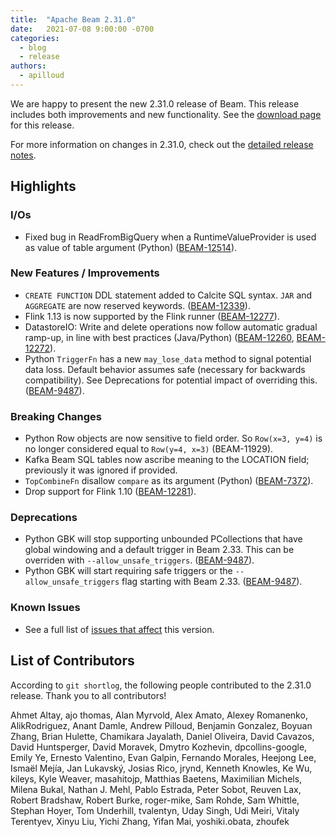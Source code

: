 ```yaml
---
title:  "Apache Beam 2.31.0"
date:   2021-07-08 9:00:00 -0700
categories:
  - blog
  - release
authors:
  - apilloud
---
```

<!--
Licensed under the Apache License, Version 2.0 (the "License");
you may not use this file except in compliance with the License.
You may obtain a copy of the License at
http://www.apache.org/licenses/LICENSE-2.0
Unless required by applicable law or agreed to in writing, software
distributed under the License is distributed on an "AS IS" BASIS,
WITHOUT WARRANTIES OR CONDITIONS OF ANY KIND, either express or implied.
See the License for the specific language governing permissions and
limitations under the License.
-->

We are happy to present the new 2.31.0 release of Beam.
This release includes both improvements and new functionality.
See the [download page](/get-started/downloads/#2310-2021-07-08) for this release.

<!--more-->

For more information on changes in 2.31.0, check out the [detailed release notes](https://issues.apache.org/jira/secure/ReleaseNote.jspa?projectId=12319527&version=12349991).

## Highlights

### I/Os

* Fixed bug in ReadFromBigQuery when a RuntimeValueProvider is used as value of table argument (Python) ([BEAM-12514](https://issues.apache.org/jira/browse/BEAM-12514)).

### New Features / Improvements

* `CREATE FUNCTION` DDL statement added to Calcite SQL syntax. `JAR` and `AGGREGATE` are now reserved keywords. ([BEAM-12339](https://issues.apache.org/jira/browse/BEAM-12339)).
* Flink 1.13 is now supported by the Flink runner ([BEAM-12277](https://issues.apache.org/jira/browse/BEAM-12277)).
* DatastoreIO: Write and delete operations now follow automatic gradual ramp-up,
  in line with best practices (Java/Python) ([BEAM-12260](https://issues.apache.org/jira/browse/BEAM-12260), [BEAM-12272](https://issues.apache.org/jira/browse/BEAM-12272)).
* Python `TriggerFn` has a new `may_lose_data` method to signal potential data loss. Default behavior assumes safe (necessary for backwards compatibility). See Deprecations for potential impact of overriding this. ([BEAM-9487](https://issues.apache.org/jira/browse/BEAM-9487)).

### Breaking Changes

* Python Row objects are now sensitive to field order. So `Row(x=3, y=4)` is no
  longer considered equal to `Row(y=4, x=3)` (BEAM-11929).
* Kafka Beam SQL tables now ascribe meaning to the LOCATION field; previously
  it was ignored if provided.
* `TopCombineFn` disallow `compare` as its argument (Python) ([BEAM-7372](https://issues.apache.org/jira/browse/BEAM-7372)).
* Drop support for Flink 1.10 ([BEAM-12281](https://issues.apache.org/jira/browse/BEAM-12281)).

### Deprecations

* Python GBK will stop supporting unbounded PCollections that have global windowing and a default trigger in Beam 2.33. This can be overriden with `--allow_unsafe_triggers`. ([BEAM-9487](https://issues.apache.org/jira/browse/BEAM-9487)).
* Python GBK will start requiring safe triggers or the `--allow_unsafe_triggers` flag starting with Beam 2.33. ([BEAM-9487](https://issues.apache.org/jira/browse/BEAM-9487)).

### Known Issues

* See a full list of [issues that affect](https://issues.apache.org/jira/issues/?jql=project%20%3D%20BEAM%20AND%20affectedVersion%20%3D%202.31.0%20ORDER%20BY%20priority%20DESC%2C%20updated%20DESC) this version.

## List of Contributors

According to `git shortlog`, the following people contributed to the 2.31.0 release. Thank you to all contributors!

Ahmet Altay, ajo thomas, Alan Myrvold, Alex Amato, Alexey Romanenko,
AlikRodriguez, Anant Damle, Andrew Pilloud, Benjamin Gonzalez, Boyuan Zhang,
Brian Hulette, Chamikara Jayalath, Daniel Oliveira, David Cavazos,
David Huntsperger, David Moravek, Dmytro Kozhevin, dpcollins-google, Emily Ye,
Ernesto Valentino, Evan Galpin, Fernando Morales, Heejong Lee, Ismaël Mejía,
Jan Lukavský, Josias Rico, jrynd, Kenneth Knowles, Ke Wu, kileys, Kyle Weaver,
masahitojp, Matthias Baetens, Maximilian Michels, Milena Bukal,
Nathan J. Mehl, Pablo Estrada, Peter Sobot, Reuven Lax, Robert Bradshaw,
Robert Burke, roger-mike, Sam Rohde, Sam Whittle, Stephan Hoyer, Tom Underhill,
tvalentyn, Uday Singh, Udi Meiri, Vitaly Terentyev, Xinyu Liu, Yichi Zhang,
Yifan Mai, yoshiki.obata, zhoufek
